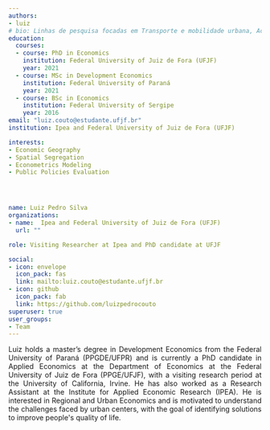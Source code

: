 ```yaml
---
authors:
- luiz
# bio: Linhas de pesquisa focadas em Transporte e mobilidade urbana, Acessibilidade, Equidade e Cidades.
education:
  courses:
  - course: PhD in Economics
    institution: Federal University of Juiz de Fora (UFJF)
    year: 2021
  - course: MSc in Development Economics
    institution: Federal University of Paraná
    year: 2021
  - course: BSc in Economics
    institution: Federal University of Sergipe
    year: 2016
email: "luiz.couto@estudante.ufjf.br"
institution: Ipea and Federal University of Juiz de Fora (UFJF)

interests:
- Economic Geography
- Spatial Segregation
- Econometrics Modeling
- Public Policies Evaluation




name: Luiz Pedro Silva
organizations:
- name:  Ipea and Federal University of Juiz de Fora (UFJF)
  url: ""

role: Visiting Researcher at Ipea and PhD candidate at UFJF

social:
- icon: envelope
  icon_pack: fas
  link: mailto:luiz.couto@estudante.ufjf.br
- icon: github
  icon_pack: fab
  link: https://github.com/luizpedrocouto
superuser: true
user_groups:
- Team
---
```


<p align="justify">
Luiz holds a master’s degree in Development Economics from the Federal University of Paraná (PPGDE/UFPR) and is currently a PhD candidate in Applied Economics at the Department of Economics at the Federal University of Juiz de Fora (PPGE/UFJF), with a visiting research period at the University of California, Irvine. He has also worked as a Research Assistant at the Institute for Applied Economic Research (IPEA). He is interested in Regional and Urban Economics and is motivated to understand the challenges faced by urban centers, with the goal of identifying solutions to improve people's quality of life.
</p>
